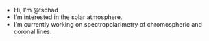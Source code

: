 - Hi, I’m @tschad 
- I’m interested in the solar atmosphere.
- I’m currently working on spectropolarimetry of chromospheric and coronal lines. 

<!---
tschad/tschad is a ✨ special ✨ repository because its `README.md` (this file) appears on your GitHub profile.
You can click the Preview link to take a look at your changes.
--->
